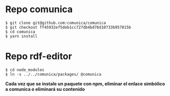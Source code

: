# Repo comunica

    $ git clone git@github.com:comunica/comunica
    $ git checkout ff45932ef5deb1cc727db4bd76d10733b957815b
    $ cd comunica
    $ yarn install

# Repo rdf-editor
    $ cd node_modules
    $ ln -s ../../comunica/packages/ @comunica

**Cada vez que se instale un paquete con npm, eliminar el enlace simbólico a comunica o eliminará su contenido**
